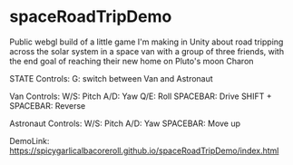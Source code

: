# spaceRoadTripDemo
Public webgl build of a little game I'm making in Unity about road tripping across the solar system in a space van with a group of three friends, with the end goal of reaching their new home on Pluto's moon Charon

STATE Controls:
G: switch between Van and Astronaut

Van Controls: 
W/S: Pitch
A/D: Yaw
Q/E: Roll
SPACEBAR: Drive
SHIFT + SPACEBAR: Reverse


Astronaut Controls:
W/S: Pitch
A/D: Yaw
SPACEBAR: Move up

DemoLink: https://spicygarlicalbacoreroll.github.io/spaceRoadTripDemo/index.html
